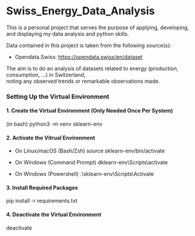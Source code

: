# Swiss_Energy_Data_Analysis

This is a personal project that serves the purpose of applying, developing, and displaying my data analysis and python skills.

Data contained in this project is taken from the following source(s):  
  - Opendata.Swiss: https://opendata.swiss/en/dataset

The aim is to do an analysis of datasets related to energy (production, consumption, ...) in Switzerland,  
noting any observed trends or remarkable observations made.


### Setting Up the Virtual Environment

#### 1. Create the Virtual Environment (Only Needed Once Per System)
(in bash)
python3 -m venv sklearn-env

#### 2. Activate the Vitrual Environment

- On Linux/macOS (Bash/Zsh)
  source sklearn-env/bin/activate

- On Windows (Command Prompt)
  dklearn-env\Scripts\activate

- On Windows (Powershell)
  .\sklearn-env\Scripts\Activate

#### 3. Install Required Packages
pip install -r requirements.txt

#### 4. Deactivate the Virtual Environment
deactivate